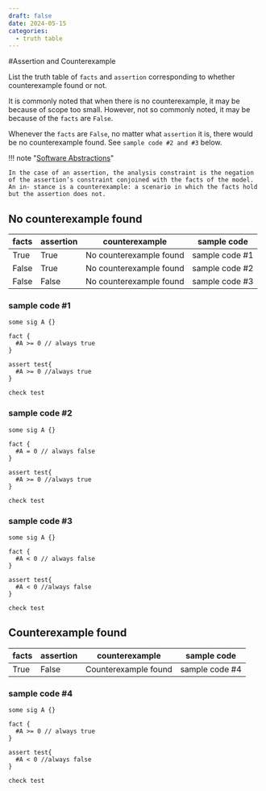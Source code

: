```yaml
---
draft: false
date: 2024-05-15
categories:
  - truth table
---
```


#Assertion and Counterexample

List the truth table of `facts` and `assertion` corresponding to whether counterexample found or not.

It is commonly noted that when there is no counterexample, it may be because of scope too small. However, not so commonly noted, it may be because of the `facts` are `False`. 

Whenever the `facts` are `False`, no matter what `assertion` it is, there would be no counterexample found. See `sample code #2 and #3` below.

<!-- more -->

!!! note "[Software Abstractions](../../../../../Reference/Software_Abstractions/#page-144-in-the-case-of-an-assertion-the-analysis-constraint-is-the-negation-of-the-assertions-constraint-conjoined-with-the-facts-of-the-model-an-in-stance-is-a-counterexample-a-scenario-in-which-the-facts-hold-but-the-assertion-does-not)"

    In the case of an assertion, the analysis constraint is the negation of the assertion’s constraint conjoined with the facts of the model. An in- stance is a counterexample: a scenario in which the facts hold but the assertion does not.


## No counterexample found
| facts | assertion | counterexample | sample code |
| -- | -- | -- | -- |
| True | True | No counterexample found | sample code #1 |
| False | True | No counterexample found | sample code #2 |
| False | False | No counterexample found | sample code #3 |

### sample code #1

```
some sig A {}

fact {
  #A >= 0 // always true
}

assert test{
  #A >= 0 //always true
}

check test
```

### sample code #2

```
some sig A {}

fact {
  #A = 0 // always false
}

assert test{
  #A >= 0 //always true
}

check test
```

### sample code #3

```
some sig A {}

fact {
  #A < 0 // always false
}

assert test{
  #A < 0 //always false
}

check test
```

## Counterexample found
| facts | assertion | counterexample | sample code |
| -- | -- | -- | -- |
| True | False | Counterexample found | sample code #4 |

### sample code #4

```
some sig A {}

fact {
  #A >= 0 // always true
}

assert test{
  #A < 0 //always false
}

check test
```

